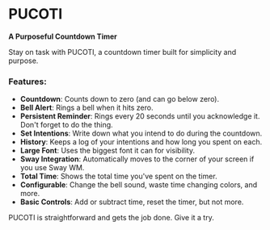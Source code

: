 # PUCOTI

**A Purposeful Countdown Timer**

Stay on task with PUCOTI, a countdown timer built for simplicity and purpose.

### Features:
- **Countdown**: Counts down to zero (and can go below zero).
- **Bell Alert**: Rings a bell when it hits zero.
- **Persistent Reminder**: Rings every 20 seconds until you acknowledge it. Don't forget to do the thing.
- **Set Intentions**: Write down what you intend to do during the countdown.
- **History**: Keeps a log of your intentions and how long you spent on each.
- **Large Font**: Uses the biggest font it can for visibility.
- **Sway Integration**: Automatically moves to the corner of your screen if you use Sway WM.
- **Total Time**: Shows the total time you've spent on the timer.
- **Configurable**: Change the bell sound, waste time changing colors, and more.
- **Basic Controls**: Add or subtract time, reset the timer, but not more.

PUCOTI is straightforward and gets the job done. Give it a try.
